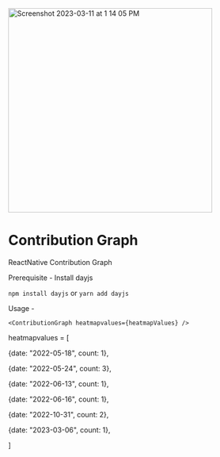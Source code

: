 <img width="412" alt="Screenshot 2023-03-11 at 1 14 05 PM" src="https://user-images.githubusercontent.com/31548192/224472136-2e2619e3-0938-4dfa-9f1c-d7d5ee7d804c.png">


# Contribution Graph
ReactNative Contribution Graph

Prerequisite - Install dayjs

`npm install dayjs` or `yarn add dayjs`

Usage - 

`<ContributionGraph heatmapvalues={heatmapValues} />`



heatmapvalues = [
   
   {date: "2022-05-18", count: 1},

   {date: "2022-05-24", count: 3},

   {date: "2022-06-13", count: 1},

   {date: "2022-06-16", count: 1},

   {date: "2022-10-31", count: 2},

   {date: "2023-03-06", count: 1},
   
]
